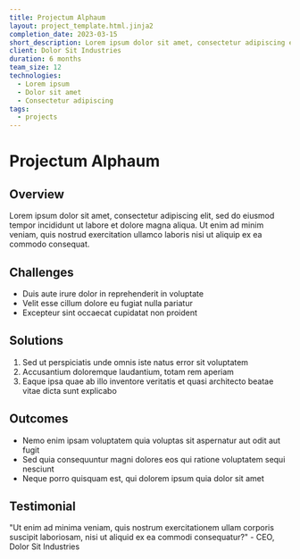 ```yaml
---
title: Projectum Alphaum
layout: project_template.html.jinja2
completion_date: 2023-03-15
short_description: Lorem ipsum dolor sit amet, consectetur adipiscing elit
client: Dolor Sit Industries
duration: 6 months
team_size: 12
technologies:
  - Lorem ipsum
  - Dolor sit amet
  - Consectetur adipiscing
tags:
  - projects
---
```


# Projectum Alphaum

## Overview

Lorem ipsum dolor sit amet, consectetur adipiscing elit, sed do eiusmod tempor incididunt ut labore et dolore magna aliqua. Ut enim ad minim veniam, quis nostrud exercitation ullamco laboris nisi ut aliquip ex ea commodo consequat.

## Challenges

- Duis aute irure dolor in reprehenderit in voluptate
- Velit esse cillum dolore eu fugiat nulla pariatur
- Excepteur sint occaecat cupidatat non proident

## Solutions

1. Sed ut perspiciatis unde omnis iste natus error sit voluptatem
2. Accusantium doloremque laudantium, totam rem aperiam
3. Eaque ipsa quae ab illo inventore veritatis et quasi architecto beatae vitae dicta sunt explicabo

## Outcomes

- Nemo enim ipsam voluptatem quia voluptas sit aspernatur aut odit aut fugit
- Sed quia consequuntur magni dolores eos qui ratione voluptatem sequi nesciunt
- Neque porro quisquam est, qui dolorem ipsum quia dolor sit amet

## Testimonial

"Ut enim ad minima veniam, quis nostrum exercitationem ullam corporis suscipit laboriosam, nisi ut aliquid ex ea commodi consequatur?" - CEO, Dolor Sit Industries
